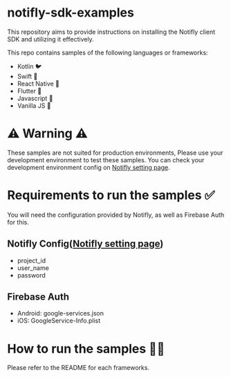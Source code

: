 # notifly-sdk-examples

This repository aims to provide instructions on installing the Notifly client SDK and utilizing it effectively.

This repo contains samples of the following languages or frameworks:

- Kotlin 🐦
- Swift 🦢
- React Native 🦩
- Flutter 🦜
- Javascript 🦚
- Vanilla JS 🦉

# ⚠️ Warning ⚠️

These samples are not suited for production environments,
Please use your development environment to test these samples.
You can check your development environment config on [Notifly setting page](https://notifly.tech/console/settings?environment=0).

# Requirements to run the samples ✅

You will need the configuration provided by Notifly, as well as Firebase Auth for this.

## Notifly Config([Notifly setting page](https://notifly.tech/console/settings?environment=0))

- project_id
- user_name
- password

## Firebase Auth

- Android: google-services.json
- iOS: GoogleService-Info.plist

# How to run the samples 🏃‍♀️

Please refer to the README for each frameworks.
